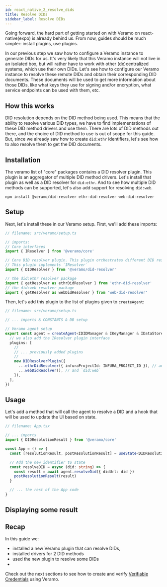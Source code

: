 ```yaml
---
id: react_native_2_resolve_dids
title: Resolve DIDs
sidebar_label: Resolve DIDs
---
```


Going forward, the hard part of getting started on with Veramo on react-native(expo) is already behind us.
From now, guides should be much simpler: install plugins, use plugins.

In our previous step we saw how to configure a Veramo instance to generate DIDs for us. It's very likely that this
Veramo instance will not live in an isolated box, but will rather have to work with other (de)centralized systems, which
use their own DIDs.
Let's see how to configure our Veramo instance to resolve these remote DIDs and obtain their corresponding DID
documents. These documents will be used to get more information about those DIDs, like what keys they use for signing
and/or encryption, what service endpoints can be used with them, etc.

## How this works

DID resolution depends on the DID method being used. This means that the ability to resolve various DID types, we have
to find implementations of these DID method drivers and use them.
There are lots of DID methods out there, and the choice of DID method to use is out of scope for this guide. But, since
we already saw how to create `did:ethr` identifiers, let's see how to also resolve them to get the DID documents.

## Installation

The veramo list of "core" packages contains a DID resolver plugin. This plugin is an aggregator of multiple DID method
drivers. Let's install that plugin as well as a DID resolver for `did:ethr`. And to see how multiple DID methods can be
supported, let's also add support for resolving `did:web`.

`npm install @veramo/did-resolver ethr-did-resolver web-did-resolver`

## Setup

Next, let's install these in our Veramo setup. First, we'll add these imports:

```ts
// filename: src/veramo/setup.ts

// imports:
// Core interfaces
import { IResolver } from '@veramo/core'

// Core DID resolver plugin. This plugin orchestrates different DID resolver drivers to resolve the corresponding DID Documents for the given DIDs.
// This plugin implements `IResolver`
import { DIDResolver } from '@veramo/did-resolver'

// the did:ethr resolver package
import { getResolver as ethrDidResolver } from 'ethr-did-resolver'
// the did:web resolver package
import { getResolver as webDidResolver } from 'web-did-resolver'
```

Then, let's add this plugin to the list of plugins given to `createAgent`:

```ts
// filename: src/veramo/setup.ts

// ... imports & CONSTANTS & DB setup

// Veramo agent setup
export const agent = createAgent<IDIDManager & IKeyManager & IDataStore & IDataStoreORM & IResolver>({
  // we also add the IResolver plugin interface
  plugins: [
    //
    // ... previously added plugins
    //
    new DIDResolverPlugin({
      ...ethrDidResolver({ infuraProjectId: INFURA_PROJECT_ID }), // and set it up to support `did:ethr`
      ...webDidResolver(), // and `did:web`
    }),
  ],
})
```

## Usage

Let's add a method that will call the agent to resolve a DID and a hook that will be used to update the UI based on
state.

```ts
// filename: App.tsx

// ... imports
import { DIDResolutionResult } from '@veramo/core'

const App = () => {
  const [resolutionResult, postResolutionResult] = useState<DIDResolutionResult | undefined>()

  // Add the new identifier to state
  const resolveDID = async (did: string) => {
    const result = await agent.resolveDid({ didUrl: did })
    postResolutionResult(result)
  }

  // ... the rest of the App code
}
```

## Displaying some result

## Recap

In this guide we:

- installed a new Veramo plugin that can resolve DIDs,
- installed drivers for 2 DID methods
- used the new plugin to resolve some DIDs
-

Check out the next sections to see how to create and
verify [Verifiable Credentials](https://www.w3.org/TR/vc-data-model/) using Veramo.
